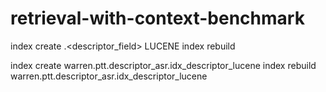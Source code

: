 # retrieval-with-context-benchmark


index create <schema>.<descriptor_field> <descriptor> LUCENE
index rebuild <name-vom-index>


index create warren.ptt.descriptor_asr.idx_descriptor_lucene
index rebuild warren.ptt.descriptor_asr.idx_descriptor_lucene

